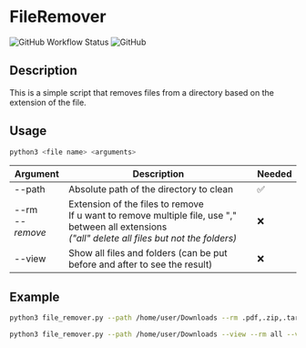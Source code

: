 # FileRemover
![GitHub Workflow Status](https://img.shields.io/github/actions/workflow/status/matthieuEv/File-Remover/python-app.yml?style=for-the-badge)
![GitHub](https://img.shields.io/github/license/matthieuEv/File-Remover?style=for-the-badge)
## Description
This is a simple script that removes files from a directory based on the extension of the file.

## Usage

```bash
python3 <file name> <arguments>
```

| Argument | Description | Needed |
| --- | --- | --- |
| --path | Absolute path of the directory to clean | ✅ |
| --rm </br>*-- remove* | Extension of the files to remove <br>If u want to remove multiple file, use "," between all extensions<br>*("all" delete all files but not the folders)* | ❌ |
| --view | Show all files and folders (can be put before and after to see the result) | ❌ |


## Example

```bash
python3 file_remover.py --path /home/user/Downloads --rm .pdf,.zip,.tar.gz --view
```
```bash
python3 file_remover.py --path /home/user/Downloads --view --rm all --view
```
